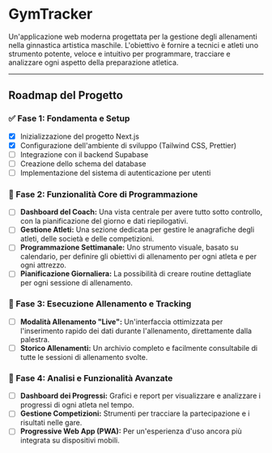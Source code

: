 # GymTracker

Un'applicazione web moderna progettata per la gestione degli allenamenti nella ginnastica artistica maschile. L'obiettivo è fornire a tecnici e atleti uno strumento potente, veloce e intuitivo per programmare, tracciare e analizzare ogni aspetto della preparazione atletica.

---

## Roadmap del Progetto

### ✅ Fase 1: Fondamenta e Setup

- [x] Inizializzazione del progetto Next.js
- [x] Configurazione dell'ambiente di sviluppo (Tailwind CSS, Prettier)
- [ ] Integrazione con il backend Supabase
- [ ] Creazione dello schema del database
- [ ] Implementazione del sistema di autenticazione per utenti

### 🚧 Fase 2: Funzionalità Core di Programmazione

- [ ] **Dashboard del Coach:** Una vista centrale per avere tutto sotto controllo, con la pianificazione del giorno e dati riepilogativi.
- [ ] **Gestione Atleti:** Una sezione dedicata per gestire le anagrafiche degli atleti, delle società e delle competizioni.
- [ ] **Programmazione Settimanale:** Uno strumento visuale, basato su calendario, per definire gli obiettivi di allenamento per ogni atleta e per ogni attrezzo.
- [ ] **Pianificazione Giornaliera:** La possibilità di creare routine dettagliate per ogni sessione di allenamento.

### 🎯 Fase 3: Esecuzione Allenamento e Tracking

- [ ] **Modalità Allenamento "Live":** Un'interfaccia ottimizzata per l'inserimento rapido dei dati durante l'allenamento, direttamente dalla palestra.
- [ ] **Storico Allenamenti:** Un archivio completo e facilmente consultabile di tutte le sessioni di allenamento svolte.

### 🚀 Fase 4: Analisi e Funzionalità Avanzate

- [ ] **Dashboard dei Progressi:** Grafici e report per visualizzare e analizzare i progressi di ogni atleta nel tempo.
- [ ] **Gestione Competizioni:** Strumenti per tracciare la partecipazione e i risultati nelle gare.
- [ ] **Progressive Web App (PWA):** Per un'esperienza d'uso ancora più integrata su dispositivi mobili.
